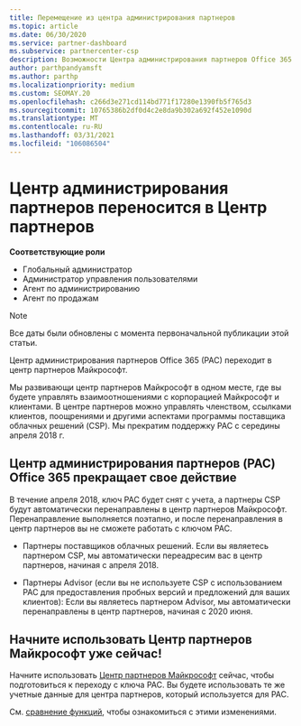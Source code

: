 ```yaml
---
title: Перемещение из центра администрирования партнеров
ms.topic: article
ms.date: 06/30/2020
ms.service: partner-dashboard
ms.subservice: partnercenter-csp
description: Возможности Центра администрирования партнеров Office 365 переносятся в Центр партнеров. Узнайте, что это значит и как выполнять действия в центре партнеров.
author: parthpandyamsft
ms.author: parthp
ms.localizationpriority: medium
ms.custom: SEOMAY.20
ms.openlocfilehash: c266d3e271cd114bd771f17280e1390fb5f765d3
ms.sourcegitcommit: 10765386b2df0d4c2e8da9b302a692f452e1090d
ms.translationtype: MT
ms.contentlocale: ru-RU
ms.lasthandoff: 03/31/2021
ms.locfileid: "106086504"
---
```

# <a name="partner-admin-center-is-moving-to-the-partner-center"></a>Центр администрирования партнеров переносится в Центр партнеров

**Соответствующие роли**

- Глобальный администратор
- Администратор управления пользователями
- Агент по администрированию
- Агент по продажам

> [!NOTE]  
> Все даты были обновлены с момента первоначальной публикации этой статьи.

Центр администрирования партнеров Office 365 (PAC) переходит в центр партнеров Майкрософт.

Мы развивающи центр партнеров Майкрософт в одном месте, где вы будете управлять взаимоотношениями с корпорацией Майкрософт и клиентами. В центре партнеров можно управлять членством, ссылками клиентов, поощрениями и другими аспектами программы поставщика облачных решений (CSP). Мы прекратим поддержку PAC с середины апреля 2018 г.

## <a name="the-office-365-partner-admin-center-pac-will-be-retired"></a>Центр администрирования партнеров (PAC) Office 365 прекращает свое действие

В течение апреля 2018, ключ PAC будет снят с учета, а партнеры CSP будут автоматически перенаправлены в центр партнеров Майкрософт. Перенаправление выполняется поэтапно, и после перенаправления в центр партнеров вы не сможете работать с ключом PAC. 

- Партнеры поставщиков облачных решений. Если вы являетесь партнером CSP, мы автоматически переадресим вас в центр партнеров, начиная с апреля 2018.

- Партнеры Advisor (если вы не используете CSP с использованием PAC для предоставления пробных версий и предложений для ваших клиентов): Если вы являетесь партнером Advisor, мы автоматически перенаправлены в центр партнеров, начиная с 2020 июня.

## <a name="start-using-the-microsoft-partner-center-now"></a>Начните использовать Центр партнеров Майкрософт уже сейчас!

Начните использовать [Центр партнеров Майкрософт](https://partnercenter.microsoft.com/) сейчас, чтобы подготовиться к переходу с ключа PAC.  Вы будете использовать те же учетные данные для центра партнеров, который используется для PAC.

См. [сравнение функций](moving-from-pac-to-pc.md), чтобы ознакомиться с этими изменениями.